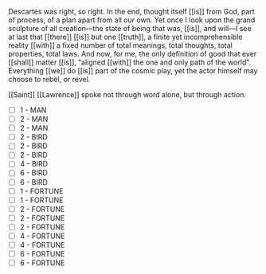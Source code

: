Descartes was right, so right. In the end, thought itself [[is]] from God, part of process, of a plan apart from all our own. Yet once I look upon the grand sculpture of all creation—the state of being that was, [[is]], and will—I see at last that [[there]] [[is]] but one [[truth]], a finite yet incomprehensible reality [[with]] a fixed number of total meanings, total thoughts, total properties, total laws. And now, for me, the only definition of good that ever [[shall]] matter [[is]], “aligned [[with]] the one and only path of the world”. Everything [[we]] do [[is]] part of the cosmic play, yet the actor himself may choose to rebel, or revel.

[[Saint]] [[Lawrence]] spoke not through word alone, but through action.

- [ ] 1 - MAN
- [ ] 2 - MAN
- [ ] 2 - MAN
- [ ] 2 - BIRD
- [ ] 2 - BIRD
- [ ] 2 - BIRD
- [ ] 4 - BIRD
- [ ] 6 - BIRD
- [ ] 6 - BIRD
- [ ] 1 - FORTUNE
- [ ] 1 - FORTUNE
- [ ] 2 - FORTUNE
- [ ] 2 - FORTUNE
- [ ] 2 - FORTUNE
- [ ] 4 - FORTUNE
- [ ] 4 - FORTUNE
- [ ] 6 - FORTUNE
- [ ] 6 - FORTUNE